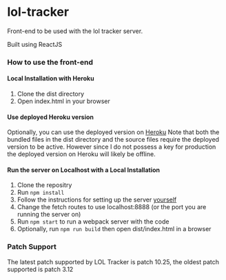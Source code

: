 # lol-tracker
Front-end to be used with the lol tracker server. 

Built using ReactJS

### How to use the front-end

#### Local Installation with Heroku
1. Clone the dist directory 
2. Open index.html in your browser

#### Use deployed Heroku version
Optionally, you can use the deployed version on [Heroku](https://lol-stat-tracker-project.herokuapp.com/ "LOL Tracker")
Note that both the bundled files in the dist directory and the source files require the deployed version to be active. However since I do not possess a key for production the deployed version on Heroku will likely be offline. 

#### Run the server on Localhost with a Local Installation
1. Clone the repositry
2. Run `npm install`
3. Follow the instructions for setting up the server [yourself](https://github.com/Justin-Lyy/lol-tracker-server "lol Tracker server")
4. Change the fetch routes to use localhost:8888 (or the port you are running the server on) 
5. Run `npm start` to run a webpack server with the code
4. Optionally, run `npm run build` then open dist/index.html in a browser

### Patch Support

The latest patch supported by LOL Tracker is patch 10.25, the oldest patch supported is patch 3.12
